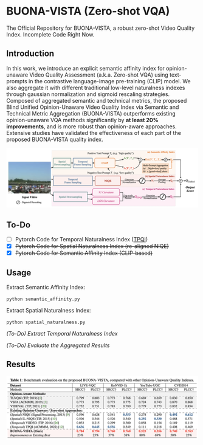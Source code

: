 # BUONA-VISTA (Zero-shot VQA)

The Official Repository for BUONA-VISTA, a robust zero-shot Video Quality Index.
Incomplete Code Right Now.

## Introduction

In this work, we introduce an explicit semantic affinity index for opinion-unaware Video Quality Assessment (a.k.a. Zero-shot VQA) using text-prompts in the contrastive language-image pre-training (CLIP) model. We also aggregate it with different traditional low-level naturalness indexes through gaussian normalization and sigmoid rescaling strategies. Composed of aggregated semantic and technical metrics, the proposed Blind Unified Opinion-Unaware Video Quality Index via Semantic and Technical Metric Aggregation (BUONA-VISTA) outperforms existing opinion-unaware VQA methods significantly by **at least 20% improvements**, and is more robust than opinion-aware approaches. Extensive studies have validated the effectiveness of each part of the proposed BUONA-VISTA quality index.

![](figs/buona_vista.png)

## To-Do

- [ ] Pytorch Code for Temporal Naturalness Index ([TPQI](https://github.com/UOLMM/TPQI-VQA))
- [x] ~~Pytorch Code for Spatial Naturalness Index (re-aligned NIQE)~~
- [x] ~~Pytorch Code for Semantic Affinity Index (CLIP-based)~~

## Usage

Extract Semantic Affinity Index:

```
python semantic_affinity.py
```

Extract Spatial Naturalness Index:

```
python spatial_naturalness.py
```


*(To-Do) Extract Temporal Naturalness Index*

*(To-Do) Evaluate the Aggregated Results*

## Results

![](figs/results.png)

